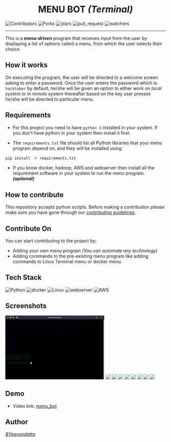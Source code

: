 <div align='center'>
    <h1> MENU BOT <i> (Terminal)</i></h1>
</div>

![Contributors](https://img.shields.io/github/contributors/DSC-CETB/Python_Menu_Bot?color=darkgreen&style=plasitc)
![Forks](https://img.shields.io/github/forks/DSC-CETB/Python_Menu_Bot?color=blue&style=plasitc)
![stars](https://img.shields.io/github/stars/DSC-CETB/Python_Menu_Bot?style=plastic)
![pull_request](https://img.shields.io/github/issues-pr/DSC-CETB/Python_Menu_Bot?style=plastic)
![watchers](https://img.shields.io/github/watchers/DSC-CETB/Python_Menu_Bot?style=social)

***

This is a ***menu-driven*** program that receives input from the user by displaying a list of options called a menu, from which the user selects their choice.

## **How it works**

On executing the program, the user will be directed to a welcome screen asking to enter a password. Once the user enters the password which is `hacktober` by default, he/she will be given an option to either work on _local system_ or in _remote system_ thereafter based on the key user presses he/she will be directed to particular menu.

## **Requirements**

* For this project you need to have `python 3` installed in your system. If you don't have python in your system then install it first.

* The `requirements.txt` file should list all Python libraries that your menu program depend on, and they will be installed using:

``` python
pip install -r requirements.txt
```

* If you know docker, hadoop, AWS and webserver then install all the requirement software in your system to run the menu program. ***(optional)***

## **How to contribute**

This repository accepts python scripts. Before making a contribution please make sure you have gone through our [contributing guidelines](https://github.com/DSC-CETB/Python_Menu_Bot/blob/master/.github/CONTRIBUTING.md).

## **Contribute On**

You can start contributing to the project by:

* Adding your own menu program _(You can automate any technology)_
* Adding commands to the pre-existing menu program like  adding commands to Linux Terminal menu or docker menu.

## **Tech Stack**

![Python](https://img.shields.io/badge/Python-grey?&style=for-the-badge&logo=python&logoColor=green)
![docker](https://img.shields.io/badge/docker-black?&style=for-the-badge&logo=docker&logoColor=blue)
![Linux](https://img.shields.io/badge/Linux-white?&style=for-the-badge&logo=linux&logoColor=black)
![webserver](https://img.shields.io/badge/webservers-black?&style=for-the-badge&logo=apache&logoColor=red)
![AWS](https://img.shields.io/badge/aws-gray?&style=for-the-badge&logo=amazon&logoColor=orange)

## Screenshots

<p float="left">
    <img src=https://raw.githubusercontent.com/DSC-CETB/Python_Menu_Bot/master/.github/images/welcome_screen.png height="200" >
    <img src=https://raw.githubusercontent.com/DSC-CETB/Python_Menu_Bot/blob/master/.github/images/main_menu.png?raw=true  height="200">
    <img src=https://raw.githubusercontent.com/DSC-CETB/Python_Menu_Bot/blob/master/.github/images/linux_menu.png?raw=true  height="200">
    <img src=https://raw.githubusercontent.com/DSC-CETB/Python_Menu_Bot/blob/master/.github/images/calender_output.png?raw=true  height="200">
    <img src=https://raw.githubusercontent.com/DSC-CETB/Python_Menu_Bot/blob/master/.github/images/ram_output.png?raw=true  height="200">
    <img src=https://raw.githubusercontent.com/DSC-CETB/Python_Menu_Bot/blob/master/.github/images/docker_menu.png?raw=true  height="200">
    <img src=https://raw.githubusercontent.com/DSC-CETB/Python_Menu_Bot/blob/master/.github/images/hadoop_menu.png?raw=true  height="200">
    <img src=https://raw.githubusercontent.com/DSC-CETB/Python_Menu_Bot/blob/master/.github/images/webserver_menu.png?raw=true  height="200">
    <img src=https://raw.githubusercontent.com/DSC-CETB/Python_Menu_Bot/blob/master/.github/images/aws_menu.png?raw=true  height="200">
</p>

## **Demo**

* Video link: [menu_bot](https://drive.google.com/file/d/11a1BOlubOOMZlCqKWMd51UmeXLd7tZei/view?usp=sharing)

## **Author**

_[$Yagyandatta](https://github.com/yagyandatta)_
